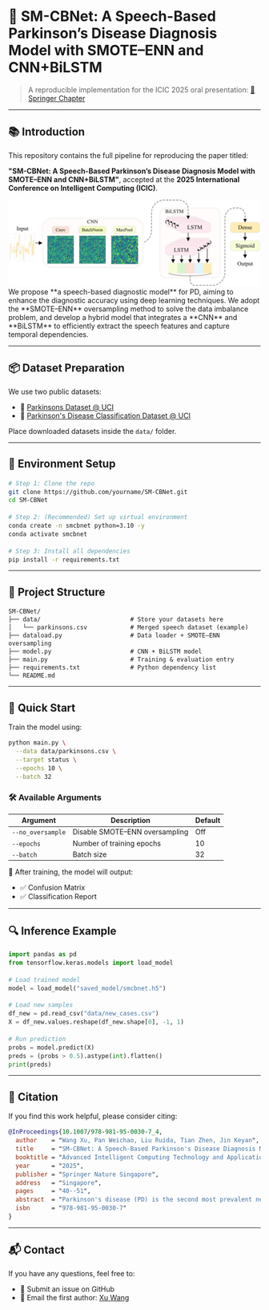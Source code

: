 # 🧠 SM-CBNet: A Speech-Based Parkinson’s Disease Diagnosis Model with SMOTE–ENN and CNN+BiLSTM

> A reproducible implementation for the ICIC 2025 oral presentation:
> [📄 Springer Chapter](https://link.springer.com/chapter/10.1007/978-981-95-0030-7_4)

---

## 📚 Introduction

This repository contains the full pipeline for reproducing the paper titled:

**"SM-CBNet: A Speech-Based Parkinson’s Disease Diagnosis Model with SMOTE–ENN and CNN+BiLSTM"**, accepted at the **2025 International Conference on Intelligent Computing (ICIC)**.

<div align="center">
  <img src="model.jpg" alt="SM-CBNet Model" width="600"/>
</div>
We propose **a speech-based diagnostic model** for PD, aiming to enhance the diagnostic accuracy using deep learning techniques. We adopt the **SMOTE–ENN** oversampling method to solve the data imbalance problem, and develop a hybrid model that integrates a **CNN** and **BiLSTM** to efficiently extract the speech features and capture temporal dependencies.

---

## 📦 Dataset Preparation

We use two public datasets:

* 🧾 [Parkinsons Dataset @ UCI](https://archive.ics.uci.edu/dataset/174/parkinsons)
* 🧾 [Parkinson's Disease Classification Dataset @ UCI](https://archive.ics.uci.edu/dataset/470/parkinson+s+disease+classification)

Place downloaded datasets inside the `data/` folder.

---

## 🔧 Environment Setup

```bash
# Step 1: Clone the repo
git clone https://github.com/yourname/SM-CBNet.git
cd SM-CBNet

# Step 2: (Recommended) Set up virtual environment
conda create -n smcbnet python=3.10 -y
conda activate smcbnet

# Step 3: Install all dependencies
pip install -r requirements.txt
```

---

## 📁 Project Structure

```
SM-CBNet/
├── data/                         # Store your datasets here
│   └── parkinsons.csv            # Merged speech dataset (example)
├── dataload.py                   # Data loader + SMOTE–ENN oversampling
├── model.py                      # CNN + BiLSTM model
├── main.py                       # Training & evaluation entry
├── requirements.txt              # Python dependency list
└── README.md
```

---

## 🚀 Quick Start

Train the model using:

```bash
python main.py \
  --data data/parkinsons.csv \
  --target status \
  --epochs 10 \
  --batch 32
```

### 🛠️ Available Arguments

| Argument          | Description                    | Default |
| ----------------- | ------------------------------ | ------- |
| `--no_oversample` | Disable SMOTE–ENN oversampling | Off     |
| `--epochs`        | Number of training epochs      | 10      |
| `--batch`         | Batch size                     | 32      |

🧾 After training, the model will output:

* ✅ Confusion Matrix
* ✅ Classification Report

---

## 🔍 Inference Example

```python
import pandas as pd
from tensorflow.keras.models import load_model

# Load trained model
model = load_model("saved_model/smcbnet.h5")

# Load new samples
df_new = pd.read_csv("data/new_cases.csv")
X = df_new.values.reshape(df_new.shape[0], -1, 1)

# Run prediction
probs = model.predict(X)
preds = (probs > 0.5).astype(int).flatten()
print(preds)
```

---

## 📖 Citation

If you find this work helpful, please consider citing:

```bibtex
@InProceedings{10.1007/978-981-95-0030-7_4,
  author    = "Wang Xu, Pan Weichao, Liu Ruida, Tian Zhen, Jin Keyan",
  title     = "SM-CBNet: A Speech-Based Parkinson's Disease Diagnosis Model with SMOTE--ENN and CNN+BiLSTM Integration",
  booktitle = "Advanced Intelligent Computing Technology and Applications",
  year      = "2025",
  publisher = "Springer Nature Singapore",
  address   = "Singapore",
  pages     = "40--51",
  abstract  = "Parkinson's disease (PD) is the second most prevalent neurodegenerative disorder worldwide. Speech-based diagnostic approaches for PD have attracted increasing attention, with deep learning models demonstrating promising performance. In this paper, we propose a speech-based diagnostic model for PD, aiming to enhance the diagnostic accuracy using deep learning techniques. We adopt the SMOTE--ENN oversampling method to solve the data imbalance problem, and develop a hybrid model that integrates a Convolutional Neural Network (CNN) and Bi-directional Long and Short-Term Memory network (BiLSTM) to efficiently extract the speech features and capture temporal dependencies. Experimental results show that the proposed model achieves an accuracy of 95% on public datasets and outperforms traditional machine learning and other deep learning models in several evaluation metrics, validating the effectiveness of our network in Parkinson's disease diagnosis. These results validate the effectiveness of our approach and highlight its potential for high-precision early screening of PD, offering reliable technical support for clinical applications.",
  isbn      = "978-981-95-0030-7"
}
```

---

## 📬 Contact

If you have any questions, feel free to:

* 📨 Submit an issue on GitHub
* 📧 Email the first author: [Xu Wang](mailto:zaowxx@163.com)
